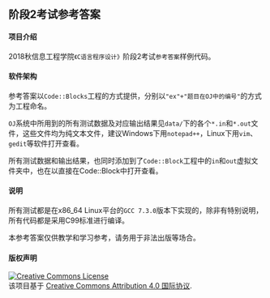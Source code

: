 ## 阶段2考试参考答案

#### 项目介绍
2018秋信息工程学院`《C语言程序设计》`阶段2考试`参考答案`样例代码。

#### 软件架构
参考答案以`Code::Blocks`工程的方式提供，分别以`"ex"+"题目在OJ中的编号"`的方式为工程命名。

`OJ`系统中所用到的所有测试数据及对应输出结果见`data/`下的各个`*.in`和`*.out`文件，这些文件均为纯文本文件，建议Windows下用`notepad++`，Linux下用`vim`、`gedit`等软件打开查看。

所有测试数据和输出结果，也同时添加到了`Code::Block`工程中的`in`和`out`虚拟文件夹中，也在以直接在Code::Block中打开查看。

#### 说明
所有测试都是在x86\_64 Linux平台的`GCC 7.3.0`版本下实现的，除非有特别说明，所有代码都是采用C99标准进行编译。

本参考答案仅供教学和学习参考，请务用于非法出版等场合。

#### 版权声明

<a rel="license" href="http://creativecommons.org/licenses/by/4.0/"><img
alt="Creative Commons License" style="border-width:0"
src="https://i.creativecommons.org/l/by/4.0/88x31.png" /></a><br />该项目基于 <a rel="license"
href="http://creativecommons.org/licenses/by/4.0/">Creative Commons Attribution
4.0 国际协议</a>.
